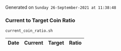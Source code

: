 Generated on `Sunday 26-September-2021 at 11:38:48`

### Current to Target Coin Ratio
`current_coin_ratio.sh`

Date|Current|Target|Ratio
---|---|---|---
